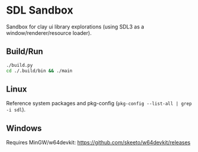# SDL Sandbox
Sandbox for clay ui library explorations (using SDL3 as a window/renderer/resource loader).

## Build/Run
```sh
./build.py
cd ./.build/bin && ./main
```

## Linux
Reference system packages and pkg-config (`pkg-config --list-all | grep -i sdl`).

## Windows
Requires MinGW/w64devkit: https://github.com/skeeto/w64devkit/releases

